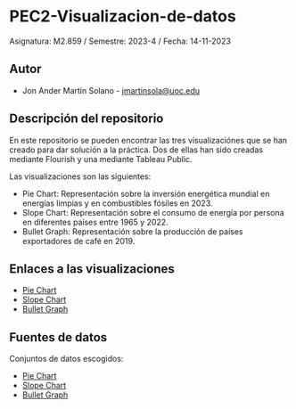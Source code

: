 # PEC2-Visualizacion-de-datos
Asignatura: M2.859 / Semestre: 2023-4 / Fecha: 14-11-2023

## Autor
+ Jon Ander Martín Solano - jmartinsola@uoc.edu

## Descripción del repositorio
En este repositorio se pueden encontrar las tres visualizaciónes que se han creado para dar solución a la práctica. Dos de ellas han sido creadas mediante Flourish y una mediante Tableau Public.

Las visualizaciones son las siguientes:

* Pie Chart: Representación sobre la inversión energética mundial en energías limpias y en combustibles fósiles en 2023.
* Slope Chart: Representación sobre el consumo de energía por persona en diferentes países entre 1965 y 2022.
* Bullet Graph: Representación sobre la producción de países exportadores de café en 2019.

## Enlaces a las visualizaciones

* [Pie Chart](https://public.flourish.studio/visualisation/15609805/)
* [Slope Chart](https://public.flourish.studio/visualisation/15616628/)
* [Bullet Graph](https://public.tableau.com/app/profile/jon.ander.martin/viz/Produccindecaf-BulletGraph/Sheet1)

## Fuentes de datos

Conjuntos de datos escogidos:

* [Pie Chart](https://www.iea.org/data-and-statistics/charts/global-energy-investment-in-clean-energy-and-in-fossil-fuels-2015-2023)
* [Slope Chart](https://ourworldindata.org/energy)
* [Bullet Graph](https://www.kaggle.com/datasets/michals22/coffee-dataset?select=Coffee_production.csv)

